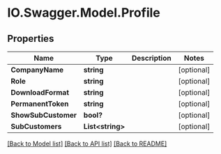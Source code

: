 # IO.Swagger.Model.Profile
## Properties

Name | Type | Description | Notes
------------ | ------------- | ------------- | -------------
**CompanyName** | **string** |  | [optional] 
**Role** | **string** |  | [optional] 
**DownloadFormat** | **string** |  | [optional] 
**PermanentToken** | **string** |  | [optional] 
**ShowSubCustomer** | **bool?** |  | [optional] 
**SubCustomers** | **List&lt;string&gt;** |  | [optional] 

[[Back to Model list]](../README.md#documentation-for-models) [[Back to API list]](../README.md#documentation-for-api-endpoints) [[Back to README]](../README.md)

